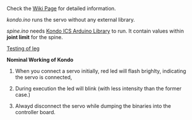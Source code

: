  Check the [Wiki Page](https://github.com/ajaygunalan/kondo/wiki/Kondo-Servo-Series---Wiki) for detailed information.

*kondo.ino* runs the servo without any external library.

*spine.ino* needs [Kondo ICS Arduino Library](https://kondo-robot.com/faq/ics-library-a2) to run.
It contain values within **joint limit** for the spine.

[Testing of leg](https://www.youtube.com/playlist?list=PL-dIBMwXD0RVGOw8f2vEzI9Z0xxggWJjg)

**Nominal Working of Kondo**


1. When you connect a servo initially, red led will flash brighlty, indicating the servo is connected,

2. During execution the led will blink (with less intensity than the former case.)

3. Alwayd disconnect the servo while dumping the binaries into the controller board.


